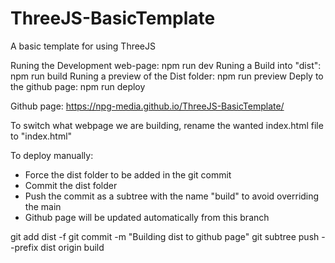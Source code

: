# ThreeJS-BasicTemplate
 A basic template for using ThreeJS


Runing the Development web-page: npm run dev
Runing a Build into "dist": npm run build
Runing a preview of the Dist folder: npm run preview
Deply to the github page: npm run deploy

Github page: https://npg-media.github.io/ThreeJS-BasicTemplate/

To switch what webpage we are building, rename the wanted index.html file to "index.html"

To deploy manually:
- Force the dist folder to be added in the git commit
- Commit the dist folder
- Push the commit as a subtree with the name "build" to avoid overriding the main
- Github page will be updated automatically from this branch


git add dist -f
git commit -m "Building dist to github page"
git subtree push --prefix dist origin build
